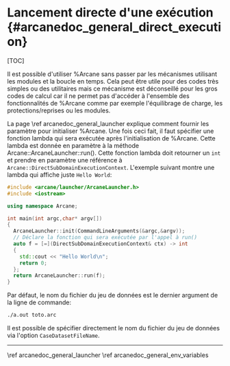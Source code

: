 # Lancement directe d'une exécution {#arcanedoc_general_direct_execution}

[TOC]

Il est possible d'utiliser %Arcane sans passer par les mécanismes
utilisant les modules et la boucle en temps. Cela peut être utile pour
des codes très simples ou des utilitaires mais ce mécanisme est
déconseillé pour les gros codes de calcul car il ne permet pas
d'accéder à l'ensemble des fonctionnalités de %Arcane comme par
exemple l'équilibrage de charge, les protections/reprises ou les modules.

La page \ref arcanedoc_general_launcher explique comment fournir les paramètre
pour initialiser %Arcane. Une fois ceci fait, il faut spécifier une fonction lambda qui
sera exécutée après l'initialisation de %Arcane. Cette lambda est
donnée en paramètre à la méthode Arcane::ArcaneLauncher::run(). Cette
fonction lambda doit retourner un `int` et prendre en paramètre une
référence à `Arcane::DirectSubDomainExecutionContext`. L'exemple suivant montre
une lambda qui affiche juste `Hello World`:

```cpp
#include <arcane/launcher/ArcaneLauncher.h>
#include <iostream>

using namespace Arcane;

int main(int argc,char* argv[])
{
  ArcaneLauncher::init(CommandLineArguments(&argc,&argv));
  // Déclare la fonction qui sera exécutée par l'appel à run()
  auto f = [=](DirectSubDomainExecutionContext& ctx) -> int
  {
    std::cout << "Hello World\n";
    return 0;
  };
  return ArcaneLauncher::run(f);
}
```


Par défaut, le nom du fichier du jeu de données est le dernier argument de la ligne de commande:

```sh
./a.out toto.arc
```

Il est possible de spécifier directement le nom du fichier du jeu de
données via l'option `CaseDatasetFileName`.



____

<div class="section_buttons">
<span class="back_section_button">
\ref arcanedoc_general_launcher
</span>
<span class="next_section_button">
\ref arcanedoc_general_env_variables
</span>
</div>
